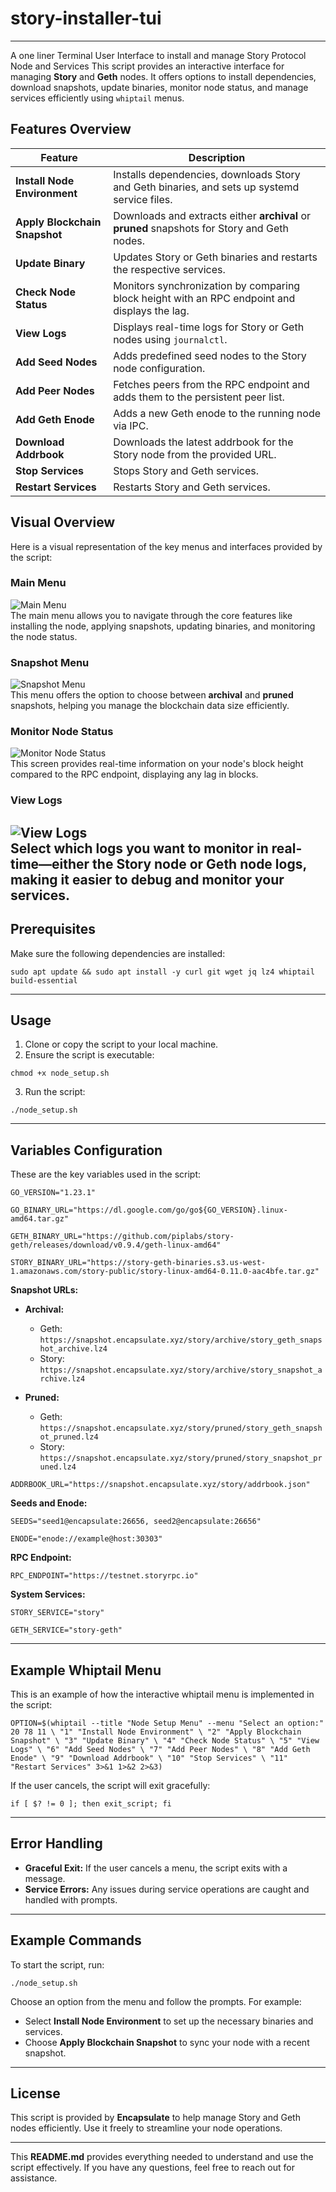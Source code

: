 # story-installer-tui

----
A one liner Terminal User Interface to install and manage Story Protocol Node and Services
This script provides an interactive interface for managing **Story** and **Geth** nodes. It offers options to install dependencies, download snapshots, update binaries, monitor node status, and manage services efficiently using `whiptail` menus.


## Features Overview

| **Feature**                      | **Description**                                                                                               |
|----------------------------------|---------------------------------------------------------------------------------------------------------------|
| **Install Node Environment**     | Installs dependencies, downloads Story and Geth binaries, and sets up systemd service files.                  |
| **Apply Blockchain Snapshot**    | Downloads and extracts either **archival** or **pruned** snapshots for Story and Geth nodes.                  |
| **Update Binary**                | Updates Story or Geth binaries and restarts the respective services.                                          |
| **Check Node Status**            | Monitors synchronization by comparing block height with an RPC endpoint and displays the lag.                 |
| **View Logs**                    | Displays real-time logs for Story or Geth nodes using `journalctl`.                                           |
| **Add Seed Nodes**               | Adds predefined seed nodes to the Story node configuration.                                                   |
| **Add Peer Nodes**               | Fetches peers from the RPC endpoint and adds them to the persistent peer list.                                |
| **Add Geth Enode**               | Adds a new Geth enode to the running node via IPC.                                                            |
| **Download Addrbook**            | Downloads the latest addrbook for the Story node from the provided URL.                                       |
| **Stop Services**                | Stops Story and Geth services.                                                                                |
| **Restart Services**             | Restarts Story and Geth services.                                                                             |

## Visual Overview

Here is a visual representation of the key menus and interfaces provided by the script:

### Main Menu
![Main Menu](images/main-menu.png)  
The main menu allows you to navigate through the core features like installing the node, applying snapshots, updating binaries, and monitoring the node status.

### Snapshot Menu
![Snapshot Menu](images/snapshot-menu.png)  
This menu offers the option to choose between **archival** and **pruned** snapshots, helping you manage the blockchain data size efficiently.

### Monitor Node Status
![Monitor Node Status](images/monitor-node-status.png)  
This screen provides real-time information on your node's block height compared to the RPC endpoint, displaying any lag in blocks.

### View Logs
![View Logs](images/view-logs.png)  
Select which logs you want to monitor in real-time—either the **Story** node or **Geth** node logs, making it easier to debug and monitor your services.
---

## Prerequisites

Make sure the following dependencies are installed:

`sudo apt update && sudo apt install -y curl git wget jq lz4 whiptail build-essential`

---

## Usage

1. Clone or copy the script to your local machine.
2. Ensure the script is executable:

`chmod +x node_setup.sh`

3. Run the script:

`./node_setup.sh`

---

## Variables Configuration

These are the key variables used in the script:

`GO_VERSION="1.23.1"`

`GO_BINARY_URL="https://dl.google.com/go/go${GO_VERSION}.linux-amd64.tar.gz"`

`GETH_BINARY_URL="https://github.com/piplabs/story-geth/releases/download/v0.9.4/geth-linux-amd64"`

`STORY_BINARY_URL="https://story-geth-binaries.s3.us-west-1.amazonaws.com/story-public/story-linux-amd64-0.11.0-aac4bfe.tar.gz"`

**Snapshot URLs:**

- **Archival:**
    - Geth: `https://snapshot.encapsulate.xyz/story/archive/story_geth_snapshot_archive.lz4`
    - Story: `https://snapshot.encapsulate.xyz/story/archive/story_snapshot_archive.lz4`

- **Pruned:**
    - Geth: `https://snapshot.encapsulate.xyz/story/pruned/story_geth_snapshot_pruned.lz4`
    - Story: `https://snapshot.encapsulate.xyz/story/pruned/story_snapshot_pruned.lz4`

`ADDRBOOK_URL="https://snapshot.encapsulate.xyz/story/addrbook.json"`

**Seeds and Enode:**

`SEEDS="seed1@encapsulate:26656, seed2@encapsulate:26656"`

`ENODE="enode://example@host:30303"`

**RPC Endpoint:**

`RPC_ENDPOINT="https://testnet.storyrpc.io"`

**System Services:**

`STORY_SERVICE="story"`

`GETH_SERVICE="story-geth"`

---

## Example Whiptail Menu

This is an example of how the interactive whiptail menu is implemented in the script:

`OPTION=$(whiptail --title "Node Setup Menu" --menu "Select an option:" 20 78 11 \
"1" "Install Node Environment" \
"2" "Apply Blockchain Snapshot" \
"3" "Update Binary" \
"4" "Check Node Status" \
"5" "View Logs" \
"6" "Add Seed Nodes" \
"7" "Add Peer Nodes" \
"8" "Add Geth Enode" \
"9" "Download Addrbook" \
"10" "Stop Services" \
"11" "Restart Services" 3>&1 1>&2 2>&3)`

If the user cancels, the script will exit gracefully:

`if [ $? != 0 ]; then exit_script; fi`

---

## Error Handling

- **Graceful Exit:** If the user cancels a menu, the script exits with a message.
- **Service Errors:** Any issues during service operations are caught and handled with prompts.

---

## Example Commands

To start the script, run:

`./node_setup.sh`

Choose an option from the menu and follow the prompts. For example:

- Select **Install Node Environment** to set up the necessary binaries and services.
- Choose **Apply Blockchain Snapshot** to sync your node with a recent snapshot.

---

## License

This script is provided by **Encapsulate** to help manage Story and Geth nodes efficiently. Use it freely to streamline your node operations.

---

This **README.md** provides everything needed to understand and use the script effectively. If you have any questions, feel free to reach out for assistance.
